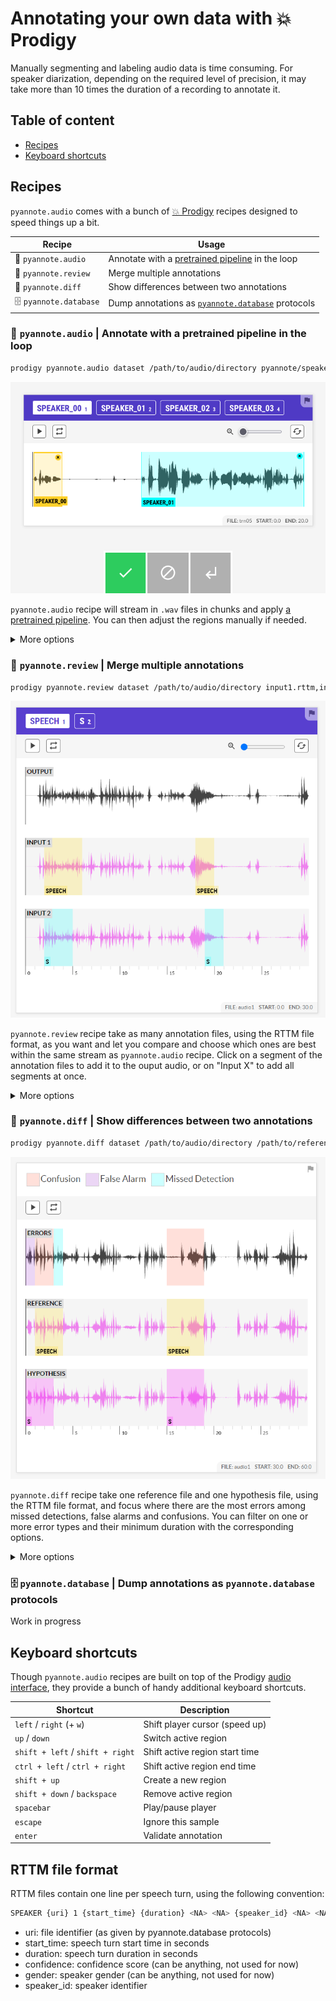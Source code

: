 # Annotating your own data with 💥 Prodigy

Manually segmenting and labeling audio data is time consuming.  For speaker diarization, depending on the required level of precision, it may take more than 10 times the duration of a recording to annotate it.

## Table of content

* [Recipes](#recipes)
* [Keyboard shortcuts](#keyboard-shortcuts)

## Recipes

`pyannote.audio` comes with a bunch of [💥 Prodigy](https://prodi.gy) recipes designed to speed things up a bit.

|   Recipe              | Usage                                                 |
|-----------------------|-------------------------------------------------------|
 🦻 `pyannote.audio`    | Annotate with a [pretrained pipeline](https://huggingface.co/models?other=pyannote-audio-pipeline) in the loop
 🧐 `pyannote.review`   | Merge multiple annotations
 🤲 `pyannote.diff`     | Show differences between two annotations
 🗄 `pyannote.database` | Dump annotations as [`pyannote.database`](https://github.com/pyannote/pyannote-database/) protocols

### 🦻 `pyannote.audio` | Annotate with a pretrained pipeline in the loop

```bash
prodigy pyannote.audio dataset /path/to/audio/directory pyannote/speaker-segmentation
```

![pyannote.audio screenshot](./assets/prodigy-pyannote.audio.png)

`pyannote.audio` recipe will stream in `.wav` files in chunks and apply [a pretrained pipeline](https://huggingface.co/models?other=pyannote-audio-pipeline). You can then adjust the regions manually if needed.


<details>
<summary>More options</summary>

```
prodigy pyannote.audio [options] dataset source pipeline

  dataset           Prodigy dataset to save annotations to.
  source            Path to directory containing audio files to annotate.
  pipeline          Name of pretrained pipeline on huggingface.co (e.g.
                    pyannote/speaker-segmentation) or path to local YAML file.
  -chunk DURATION   Split audio files into shorter chunks of that many seconds.
                    Defaults to 10s.
  -precision STEP   Temporal precision of keyboard controls, in milliseconds.
                    Defaults to 200ms.
  -beep             Produce a beep when the player reaches the end of a region.
```

</details>


### 🧐 `pyannote.review` | Merge multiple annotations

```bash
prodigy pyannote.review dataset /path/to/audio/directory input1.rttm,input2.rttm
```

![pyannote.review screenshot](./assets/pyannote.review.PNG)

`pyannote.review` recipe take as many annotation files, using the RTTM file format, as you want and let you compare and choose which ones are best within the same stream as `pyannote.audio` recipe.
Click on a segment of the annotation files to add it to the ouput audio, or on "Input X" to add all segments at once.

<details>
<summary>More options</summary>

```
prodigy pyannote.review [options] dataset source annotations

  dataset           Prodigy dataset to save annotations to.
  source            Path to directory containing audio files whose annotation is to be checked.
  annotations       Comma-separated paths to annotation files.
  -chunk DURATION   Split audio files into shorter chunks of that many seconds.
                    Defaults to 30s.
  -diarization      Make a optimal one-to-one mapping between the first annotation and the others.
  -precision STEP   Temporal precision of keyboard controls, in milliseconds.
                    Defaults to 200ms.
  -beep             Produce a beep when the player reaches the end of a region.
```

</details>


### 🤲 `pyannote.diff` | Show differences between two annotations

```bash
prodigy pyannote.diff dataset /path/to/audio/directory /path/to/reference.rttm /path/to/hypothesis.rttm
```

![pyannote.diff screenshot](./assets/pyannote.diff.PNG)

`pyannote.diff` recipe take one reference file and one hypothesis file, using the RTTM file format, and focus where there are the most errors among missed detections, false alarms and confusions.
You can filter on one or more error types and their minimum duration with the corresponding options.


<details>
<summary>More options</summary>

```
prodigy pyannote.diff [options] dataset source reference hypothesis

  dataset                    Prodigy dataset to save annotations to.
  source                     Path to directory containing audio files whose annotation is to be checked.
  reference                  Path to reference file.
  hypothesis                 Path to hypothesis file.
  -chunk DURATION            Split audio files into shorter chunks of that many seconds.
                             Defaults to 30s.
  -min-duration DURATION     Minimum duration of errors in ms.
                             Defaults to 200ms.
  -diarization               Make a optimal one-to-one mapping between reference and hypothesis.
  -false-alarm               Display false alarm errors.
  -speaker-confusion         Display confusion errors.
  -missed-detection          Display missed detection errors.
```

</details>

### 🗄 `pyannote.database` | Dump annotations as `pyannote.database` protocols

Work in progress


## Keyboard shortcuts

Though `pyannote.audio` recipes are built on top of the Prodigy [audio interface](https://prodi.gy/docs/api-interfaces#audio), they provide a bunch of handy additional keyboard shortcuts.

| Shortcut                          | Description                                      |
|-----------------------------------|--------------------------------------------------|
|  `left` / `right` (+ `w`)         | Shift player cursor (speed up)                   |
|  `up` / `down`                    | Switch active region                             |
|  `shift + left` / `shift + right` | Shift active region start time                   |
|  `ctrl + left` / `ctrl + right`   | Shift active region end time                     |
|  `shift + up`                     | Create a new region                              |
|  `shift + down` / `backspace`     | Remove active region                             |
|  `spacebar`                       | Play/pause player                                |
|  `escape`                         | Ignore this sample                               |
|  `enter`                          | Validate annotation                              |


## RTTM file format

RTTM files contain one line per speech turn, using the following convention:

```bash
SPEAKER {uri} 1 {start_time} {duration} <NA> <NA> {speaker_id} <NA> <NA>
```
* uri: file identifier (as given by pyannote.database protocols)
* start_time: speech turn start time in seconds
* duration: speech turn duration in seconds
* confidence: confidence score (can be anything, not used for now)
* gender: speaker gender (can be anything, not used for now)
* speaker_id: speaker identifier
